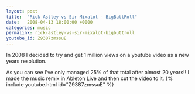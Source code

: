 ```yaml
---
layout: post
title:  "Rick Astley vs Sir Mixalot - BigButtRoll"
date:   2008-04-13 18:00:00 +0000
categories: music
permalink: rick-astley-vs-sir-mixalot-bigbuttroll
youtube_id: Z9387zmssuE
---
```


In 2008 I decided to try and get 1 million views on a youtube video as a new years resolution.
<!--more-->
As you can see I've only managed 25% of that total after almost 20 years!! I made the music remix in Ableton Live and then cut the video to it.
{% include youtube.html id="Z9387zmssuE" %}